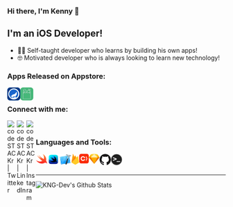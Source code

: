 ### Hi there, I'm Kenny 👋

## I'm an iOS Developer!
- 👨‍💻 Self-taught developer who learns by building his own apps!
- 🤓 Motivated developer who is always looking to learn new technology!


### Apps Released on Appstore:

[<img align="left" alt="" width="30px" src="https://github.com/KNG-Dev/KNG-Dev/blob/master/AlphaRexLogo.png"/>][AlphaRex]
[<img align="left" alt="CookAList" width="30px" src="https://github.com/KNG-Dev/KNG-Dev/blob/master/CookAListLogo.png"/>][CookAList]

<br />

### Connect with me:

[<img align="left" alt="codeSTACKr | Twitter" width="22px" src="https://cdn.jsdelivr.net/npm/simple-icons@v3/icons/twitter.svg" />][twitter]
[<img align="left" alt="codeSTACKr | LinkedIn" width="22px" src="https://cdn.jsdelivr.net/npm/simple-icons@v3/icons/linkedin.svg" />][linkedin]
[<img align="left" alt="codeSTACKr | Instagram" width="22px" src="https://cdn.jsdelivr.net/npm/simple-icons@v3/icons/instagram.svg" />][instagram]

<br />

### Languages and Tools:
<img align="left" alt="Swift" width="26px" src="https://github.com/KNG-Dev/KNG-Dev/blob/master/Swift_logo.png" />
<img align="left" alt="SwiftUI" width="28px" src="https://github.com/KNG-Dev/KNG-Dev/blob/master/SwiftUILogo.png" />
<img align="left" alt="Xcode" width="28px" src="https://github.com/KNG-Dev/KNG-Dev/blob/master/XcodeLogo.png" />
<img align="left" alt="Firebase" width="18px" src="https://github.com/KNG-Dev/KNG-Dev/blob/master/FirebaseLogo.png" />
<img align="left" alt="Cocoapods" width="22px" src="https://github.com/KNG-Dev/KNG-Dev/blob/master/CocoapodsLogo.png" />
<img align="left" alt="Sketch" width="25px" src="https://github.com/KNG-Dev/KNG-Dev/blob/master/Sketch_Logo.png" />
<img align="left" alt="GitHub" width="26px" src="https://raw.githubusercontent.com/github/explore/78df643247d429f6cc873026c0622819ad797942/topics/github/github.png" />
<img align="left" alt="HTML5" width="26px" src="https://raw.githubusercontent.com/github/explore/80688e429a7d4ef2fca1e82350fe8e3517d3494d/topics/terminal/terminal.png" />

<br />
<br />

---

<img align="left" alt="KNG-Dev's Github Stats" src="https://github-readme-stats.vercel.app/api?username=KNG-Dev&show_icons=true&hide_border=true" />

[AlphaRex]: https://apps.apple.com/us/app/alpharex/id1516005642
[CookAList]: https://apps.apple.com/ca/app/cookalist/id1467768162
[twitter]: https://twitter.com/ken_kennedy_ho
[instagram]: https://www.instagram.com/kenkennedyho/
[linkedin]: https://www.linkedin.com/in/kenny-ho-84b039a3/


